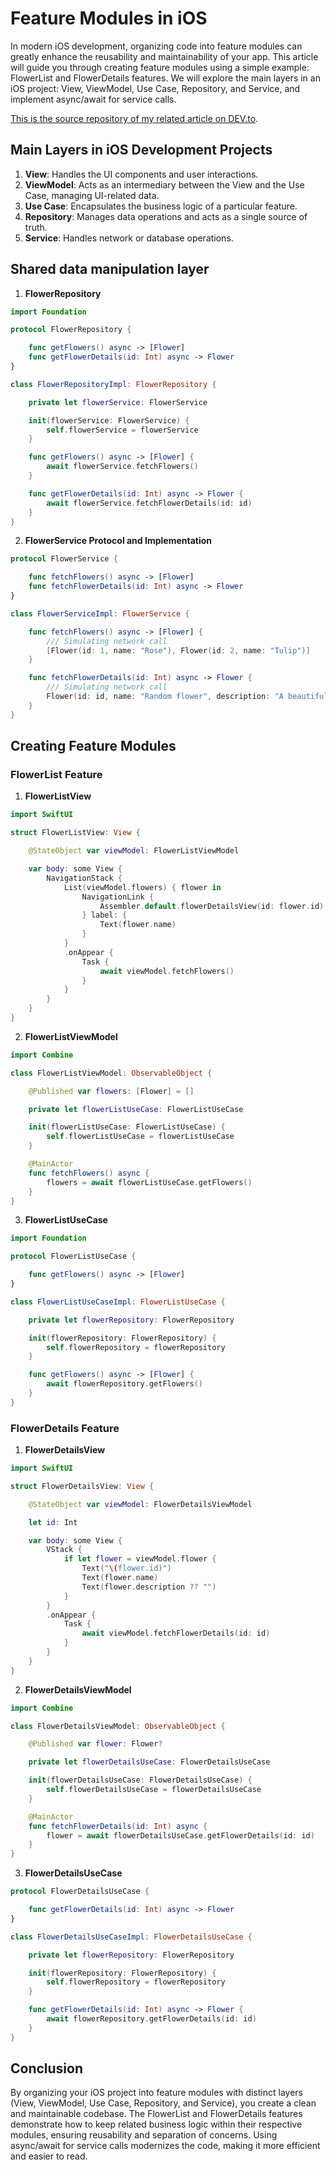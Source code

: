 # Feature Modules in iOS

In modern iOS development, organizing code into feature modules can greatly enhance the reusability and maintainability of your app. This article will guide you through creating feature modules using a simple example: FlowerList and FlowerDetails features. We will explore the main layers in an iOS project: View, ViewModel, Use Case, Repository, and Service, and implement async/await for service calls.

[This is the source repository of my related article on DEV.to](https://dev.to/ishouldhaveknown/feature-modules-in-ios-1h86).

## Main Layers in iOS Development Projects

1. **View**: Handles the UI components and user interactions.
2. **ViewModel**: Acts as an intermediary between the View and the Use Case, managing UI-related data.
3. **Use Case**: Encapsulates the business logic of a particular feature.
4. **Repository**: Manages data operations and acts as a single source of truth.
5. **Service**: Handles network or database operations.

## Shared data manipulation layer

1. **FlowerRepository**

```swift
import Foundation

protocol FlowerRepository {

    func getFlowers() async -> [Flower]
    func getFlowerDetails(id: Int) async -> Flower
}

class FlowerRepositoryImpl: FlowerRepository {

    private let flowerService: FlowerService

    init(flowerService: FlowerService) {
        self.flowerService = flowerService
    }

    func getFlowers() async -> [Flower] {
        await flowerService.fetchFlowers()
    }

    func getFlowerDetails(id: Int) async -> Flower {
        await flowerService.fetchFlowerDetails(id: id)
    }
}
```

2. **FlowerService Protocol and Implementation**

```swift
protocol FlowerService {

    func fetchFlowers() async -> [Flower]
    func fetchFlowerDetails(id: Int) async -> Flower
}

class FlowerServiceImpl: FlowerService {

    func fetchFlowers() async -> [Flower] {
        /// Simulating network call
        [Flower(id: 1, name: "Rose"), Flower(id: 2, name: "Tulip")]
    }

    func fetchFlowerDetails(id: Int) async -> Flower {
        /// Simulating network call
        Flower(id: id, name: "Random flower", description: "A beautiful flower")
    }
}
```

## Creating Feature Modules

### FlowerList Feature

1. **FlowerListView**

```swift
import SwiftUI

struct FlowerListView: View {

    @StateObject var viewModel: FlowerListViewModel

    var body: some View {
        NavigationStack {
            List(viewModel.flowers) { flower in
                NavigationLink {
                    Assembler.default.flowerDetailsView(id: flower.id)
                } label: {
                    Text(flower.name)
                }
            }
            .onAppear {
                Task {
                    await viewModel.fetchFlowers()
                }
            }
        }
    }
}
```

2. **FlowerListViewModel**

```swift
import Combine

class FlowerListViewModel: ObservableObject {

    @Published var flowers: [Flower] = []

    private let flowerListUseCase: FlowerListUseCase

    init(flowerListUseCase: FlowerListUseCase) {
        self.flowerListUseCase = flowerListUseCase
    }

    @MainActor
    func fetchFlowers() async {
        flowers = await flowerListUseCase.getFlowers()
    }
}
```

3. **FlowerListUseCase**

```swift
import Foundation

protocol FlowerListUseCase {

    func getFlowers() async -> [Flower]
}

class FlowerListUseCaseImpl: FlowerListUseCase {

    private let flowerRepository: FlowerRepository

    init(flowerRepository: FlowerRepository) {
        self.flowerRepository = flowerRepository
    }

    func getFlowers() async -> [Flower] {
        await flowerRepository.getFlowers()
    }
}
```

### FlowerDetails Feature

1. **FlowerDetailsView**

```swift
import SwiftUI

struct FlowerDetailsView: View {

    @StateObject var viewModel: FlowerDetailsViewModel

    let id: Int

    var body: some View {
        VStack {
            if let flower = viewModel.flower {
                Text("\(flower.id)")
                Text(flower.name)
                Text(flower.description ?? "")
            }
        }
        .onAppear {
            Task {
                await viewModel.fetchFlowerDetails(id: id)
            }
        }
    }
}
```

2. **FlowerDetailsViewModel**

```swift
import Combine

class FlowerDetailsViewModel: ObservableObject {

    @Published var flower: Flower?

    private let flowerDetailsUseCase: FlowerDetailsUseCase

    init(flowerDetailsUseCase: FlowerDetailsUseCase) {
        self.flowerDetailsUseCase = flowerDetailsUseCase
    }

    @MainActor
    func fetchFlowerDetails(id: Int) async {
        flower = await flowerDetailsUseCase.getFlowerDetails(id: id)
    }
}
```

3. **FlowerDetailsUseCase**

```swift
protocol FlowerDetailsUseCase {

    func getFlowerDetails(id: Int) async -> Flower
}

class FlowerDetailsUseCaseImpl: FlowerDetailsUseCase {

    private let flowerRepository: FlowerRepository

    init(flowerRepository: FlowerRepository) {
        self.flowerRepository = flowerRepository
    }

    func getFlowerDetails(id: Int) async -> Flower {
        await flowerRepository.getFlowerDetails(id: id)
    }
}
```

## Conclusion

By organizing your iOS project into feature modules with distinct layers (View, ViewModel, Use Case, Repository, and Service), you create a clean and maintainable codebase. The FlowerList and FlowerDetails features demonstrate how to keep related business logic within their respective modules, ensuring reusability and separation of concerns. Using async/await for service calls modernizes the code, making it more efficient and easier to read.
